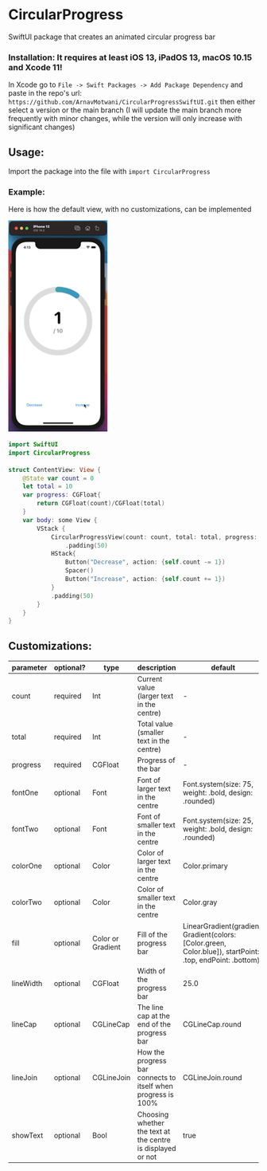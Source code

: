 # CircularProgress

SwiftUI package that creates an animated circular progress bar

### Installation: It requires at least iOS 13, iPadOS 13, macOS 10.15  and Xcode 11!

In Xcode go to `File -> Swift Packages -> Add Package Dependency` and paste in the repo's url: `https://github.com/ArnavMotwani/CircularProgressSwiftUI.git` then either select a version or the main branch (I will update the main branch more frequently with minor changes, while the version will only increase with significant changes)

## Usage:

Import the package into the file with  `import CircularProgress`

### Example:
Here is how the default view, with no customizations, can be implemented

<p float="center">
  <img src="./Gifs/example.gif" width="200" />
</p>

```swift
import SwiftUI
import CircularProgress

struct ContentView: View {
    @State var count = 0
    let total = 10
    var progress: CGFloat{
        return CGFloat(count)/CGFloat(total)
    }
    var body: some View {
        VStack {
            CircularProgressView(count: count, total: total, progress: progress)
                .padding(50)
            HStack{
                Button("Decrease", action: {self.count -= 1})
                Spacer()
                Button("Increase", action: {self.count += 1})
            }
            .padding(50)
        }
    }
}

```

## Customizations:

| parameter | optional? | type              | description                                                   | default                                                                                                    |
|-----------|-----------|-------------------|---------------------------------------------------------------|------------------------------------------------------------------------------------------------------------|
| count     | required  | Int               | Current value (larger text in the centre)                     | -                                                                                                          |
| total     | required  | Int               | Total value (smaller text in the centre)                      | -                                                                                                          |
| progress  | required  | CGFloat           | Progress of the bar                                           | -                                                                                                          |
| fontOne   | optional  | Font              | Font of larger text in the centre                             | Font.system(size: 75, weight: .bold, design: .rounded)                                                     |
| fontTwo   | optional  | Font              | Font of smaller text in the centre                            | Font.system(size: 25, weight: .bold, design: .rounded)                                                     |
| colorOne  | optional  | Color             | Color of larger text in the centre                            | Color.primary                                                                                              |
| colorTwo  | optional  | Color             | Color of smaller text in the centre                           | Color.gray                                                                                                 |
| fill      | optional  | Color or Gradient | Fill of the progress bar                                      | LinearGradient(gradient: Gradient(colors: [Color.green, Color.blue]), startPoint: .top, endPoint: .bottom) |
| lineWidth | optional  | CGFloat           | Width of the progress bar                                     | 25.0                                                                                                       |
| lineCap   | optional  | CGLineCap         | The line cap at the end of the progress bar                   | CGLineCap.round                                                                                            |
| lineJoin  | optional  | CGLineJoin        | How the progress bar connects to itself when progress is 100% | CGLineJoin.round                                                                                           |
| showText  | optional  | Bool              | Choosing whether the text at the centre is displayed or not   | true                                                                                                       |

